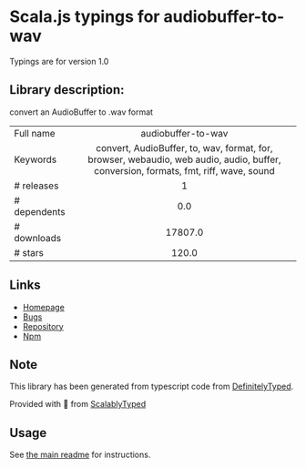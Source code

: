 
# Scala.js typings for audiobuffer-to-wav

Typings are for version 1.0

## Library description:
convert an AudioBuffer to .wav format

|                    |                 |
| ------------------ | :-------------: |
| Full name          | audiobuffer-to-wav |
| Keywords           | convert, AudioBuffer, to, wav, format, for, browser, webaudio, web audio, audio, buffer, conversion, formats, fmt, riff, wave, sound |
| # releases         | 1 |
| # dependents       | 0.0 |
| # downloads        | 17807.0 |
| # stars            | 120.0 |

## Links
- [Homepage](https://github.com/Jam3/audiobuffer-to-wav)
- [Bugs](https://github.com/Jam3/audiobuffer-to-wav/issues)
- [Repository](https://github.com/Jam3/audiobuffer-to-wav)
- [Npm](https://www.npmjs.com/package/audiobuffer-to-wav)
    


## Note
This library has been generated from typescript code from [DefinitelyTyped](https://definitelytyped.org).

Provided with :purple_heart: from [ScalablyTyped](https://github.com/oyvindberg/ScalablyTyped)

## Usage
See [the main readme](../../readme.md) for instructions.


